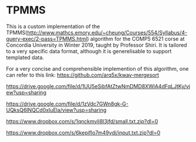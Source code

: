 # TPMMS
This is a custom implementation of the TPMMS(http://www.mathcs.emory.edu/~cheung/Courses/554/Syllabus/4-query-exec/2-pass=TPMMS.html) algorithm for the COMP5 6521 corse at Concordia University in Winter 2019, taught by Professor Shiri.
It is tailored to a very specific data format, although it is generelisable to support templated data.

For a very concise and comprehensible implemention of this algorithm, one can refer to this link: https://github.com/arq5x/kway-mergesort


https://drive.google.com/file/d/1UU5eSibfAtZtwNmDMD8XWlA4dFqLJtKy/view?usp=sharing


https://drive.google.com/file/d/1zVdc7GWn8gk-G-UQksQ6INQCd0xIuEla/view?usp=sharing


https://www.dropbox.com/s/1qnckmvli8l3jfd/small.txt.zip?dl=0

https://www.dropbox.com/s/6kepiflo7m49ydi/input.txt.zip?dl=0
